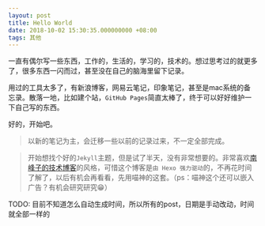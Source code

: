 ```yaml
---
layout: post
title: Hello World
date: 2018-10-02 15:30:35.000000000 +08:00
tags: 其他
---
```


一直有偶尔写一些东西，工作的，生活的，学习的，技术的。想过思考过的就更多了，很多东西一闪而过，甚至没在自己的脑海里留下记录。

用过的工具太多了，有新浪博客，网易云笔记，印象笔记，甚至是mac系统的备忘录。散落一地，比如建个站，`GitHub Pages`简直太棒了，终于可以好好维护一下自己写的东西。

好的，开始吧。

> 以新的笔记为主，会迁移一些以前的记录过来，不一定全部完成。

> 开始想找个好的`Jekyll`主题，但是试了半天，没有非常想要的。非常喜欢[南峰子的技术博客](http://southpeak.github.io)的风格，可惜这个博客是`由 Hexo 强力驱动`的，不再花时间了解了，以后有机会再看看，先用喵神的这套。（ps：喵神这个还可以嵌入广告？有机会研究研究😁）

TODO: 目前不知道怎么自动生成时间，所以所有的post，日期是手动改动，时间就全部一样的
